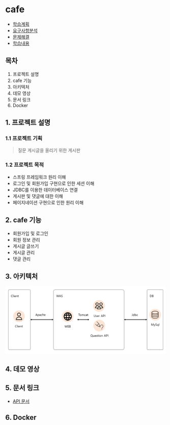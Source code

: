 # cafe

- [학습계획](https://github.com/yonghwankim-dev/be-java-cafe-max/wiki/%ED%95%99%EC%8A%B5%EA%B3%84%ED%9A%8D)
- [요구사항분석](https://github.com/yonghwankim-dev/be-java-cafe-max/wiki/%EC%9A%94%EA%B5%AC%EC%82%AC%ED%95%AD%EB%B6%84%EC%84%9D)
- [문제해결](https://github.com/yonghwankim-dev/be-java-cafe-max/wiki/%EB%AC%B8%EC%A0%9C%ED%95%B4%EA%B2%B0)
- [학습내용](https://github.com/yonghwankim-dev/be-java-cafe-max/wiki/%ED%95%99%EC%8A%B5%EB%82%B4%EC%9A%A9)

## 목차

1. 프로젝트 설명
2. cafe 기능
3. 아키텍처
4. 데모 영상
5. 문서 링크
6. Docker

## 1. 프로젝트 설명

### 1.1 프로젝트 기획

> 질문 게시글을 올리기 위한 게시판

### 1.2 프로젝트 목적

- 스프링 프레임워크 원리 이해
- 로그인 및 회원가입 구현으로 인한 세션 이해
- JDBC를 이용한 데이터베이스 연결
- 게시판 및 댓글에 대한 이해
- 페이지네이션 구현으로 인한 원리 이해

## 2. cafe 기능

- 회원가입 및 로그인
- 회원 정보 관리
- 게시글 글쓰기
- 게시글 관리
- 댓글 관리

## 3. 아키텍처

![img.png](docs/architecture.png)

## 4. 데모 영상

## 5. 문서 링크

- [API 문서](docs/api/index.html)

## 6. Docker


